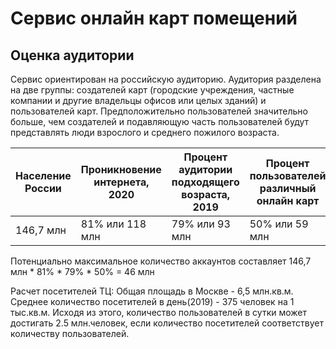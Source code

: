# Сервис онлайн карт помещений

## Оценка аудитории
Сервис ориентирован на российскую аудиторию. Аудитория разделена на две группы: создателей карт (городские учреждения, частные компании и другие владельцы офисов или целых зданий) и пользователей карт. Предположительно пользователей значительно больше, чем создателей и подавляющую часть пользователей будут представлять люди взрослого и среднего пожилого возраста. 

| Население России | Проникновение интернета, 2020 | Процент аудитории подходящего возраста, 2019 | Процент пользователей различный онлайн карт|
|------------------|-------------------------------|----------------------------------------------|--------------------------------------------|
| 146,7 млн        | 81% или 118 млн               | 79% или 93 млн                               | 50% или 59 млн                             |

Потенциально максимальное количество аккаунтов составляет 146,7 млн * 81% * 79% * 50% = 46 млн

Расчет посетителей ТЦ:
Общая площадь в Москве - 6,5 млн.кв.м.
Среднее количество посетителей в день(2019) - 375 человек на 1 тыс.кв.м.
Исходя из этого, количество пользователей в сутки может достигать 2.5 млн.человек, если количество посетителей соответствует количеству пользователей.
